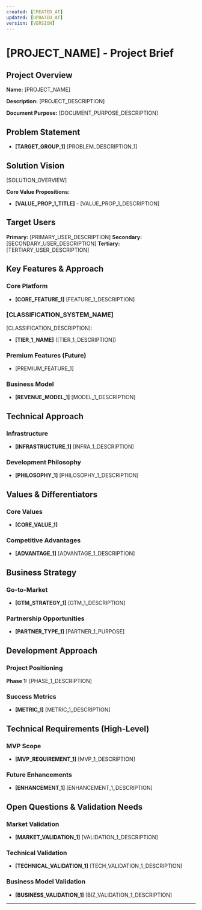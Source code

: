 ```yaml
---
created: [CREATED_AT]
updated: [UPDATED_AT]
version: [VERSION]
---
```


# [PROJECT_NAME] - Project Brief

## Project Overview

**Name:** [PROJECT_NAME]

**Description:** [PROJECT_DESCRIPTION]

**Document Purpose:** [DOCUMENT_PURPOSE_DESCRIPTION]

## Problem Statement

- **[TARGET_GROUP_1]** [PROBLEM_DESCRIPTION_1]

## Solution Vision

[SOLUTION_OVERVIEW]

**Core Value Propositions:**

- **[VALUE_PROP_1_TITLE]** - [VALUE_PROP_1_DESCRIPTION]

## Target Users

**Primary:** [PRIMARY_USER_DESCRIPTION]
**Secondary:** [SECONDARY_USER_DESCRIPTION]
**Tertiary:** [TERTIARY_USER_DESCRIPTION]

## Key Features & Approach

### Core Platform

- **[CORE_FEATURE_1]** [FEATURE_1_DESCRIPTION]

### [CLASSIFICATION_SYSTEM_NAME]

[CLASSIFICATION_DESCRIPTION]:

- **[TIER_1_NAME]** ([TIER_1_DESCRIPTION])

### Premium Features (Future)

- [PREMIUM_FEATURE_1]

### Business Model

- **[REVENUE_MODEL_1]** [MODEL_1_DESCRIPTION]

## Technical Approach

### Infrastructure

- **[INFRASTRUCTURE_1]** [INFRA_1_DESCRIPTION]

### Development Philosophy

- **[PHILOSOPHY_1]** [PHILOSOPHY_1_DESCRIPTION]

## Values & Differentiators

### Core Values

- **[CORE_VALUE_1]**

### Competitive Advantages

- **[ADVANTAGE_1]** [ADVANTAGE_1_DESCRIPTION]

## Business Strategy

### Go-to-Market

- **[GTM_STRATEGY_1]** [GTM_1_DESCRIPTION]

### Partnership Opportunities

- **[PARTNER_TYPE_1]** [PARTNER_1_PURPOSE]

## Development Approach

### Project Positioning

**Phase 1:** [PHASE_1_DESCRIPTION]

### Success Metrics

- **[METRIC_1]** [METRIC_1_DESCRIPTION]

## Technical Requirements (High-Level)

### MVP Scope

- **[MVP_REQUIREMENT_1]** [MVP_1_DESCRIPTION]

### Future Enhancements

- **[ENHANCEMENT_1]** [ENHANCEMENT_1_DESCRIPTION]

## Open Questions & Validation Needs

### Market Validation

- **[MARKET_VALIDATION_1]** [VALIDATION_1_DESCRIPTION]

### Technical Validation

- **[TECHNICAL_VALIDATION_1]** [TECH_VALIDATION_1_DESCRIPTION]

### Business Model Validation

- **[BUSINESS_VALIDATION_1]** [BIZ_VALIDATION_1_DESCRIPTION]

---

